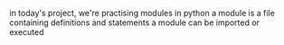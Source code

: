 in today's project, we're practising modules in python
a module is  a file containing definitions and statements
a module can be imported or executed
